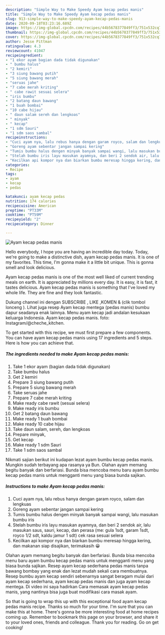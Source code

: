 ```yaml
---
description: "Simple Way to Make Speedy Ayam kecap pedas manis"
title: "Simple Way to Make Speedy Ayam kecap pedas manis"
slug: 913-simple-way-to-make-speedy-ayam-kecap-pedas-manis
date: 2020-09-18T03:23:16.689Z
image: https://img-global.cpcdn.com/recipes/44b5678377849ff3/751x532cq70/ayam-kecap-pedas-manis-foto-resep-utama.jpg
thumbnail: https://img-global.cpcdn.com/recipes/44b5678377849ff3/751x532cq70/ayam-kecap-pedas-manis-foto-resep-utama.jpg
cover: https://img-global.cpcdn.com/recipes/44b5678377849ff3/751x532cq70/ayam-kecap-pedas-manis-foto-resep-utama.jpg
author: Jesse Pittman
ratingvalue: 4.3
reviewcount: 41047
recipeingredient:
- "1 ekor ayam bagian dada tidak digunakan"
- " bumbu halus"
- "2 kemiri"
- "3 siung bawang putih"
- "5 siung bawang merah"
- "seruas jahe"
- "7 cabe merah kriting"
- " cabe rawit sesuai selera"
- "iris bumbu"
- "2 batang daun bawang"
- "1 buah bombai"
- "10 cabe hijau"
- " daun salam sereh dan lengkoas"
- " minyak"
- " kecap"
- "1 sdm Sauri"
- "1 sdm saos sambal"
recipeinstructions:
- "Cuci ayam nya, lalu rebus hanya dengan garam royco, salam dan lengkuas"
- "Goreng ayam sebentar jangan sampai kering"
- "Tumis bumbu halus dengen minyak banyak sampai wangi, lalu masukan bumbu iris"
- "Stelah bumbu iris layu masukan ayamnya, dan beri 2 sendok air, lalu masukan saus, sauri, kecap, dan perasa (me: gula 1sdt, garam 1sdt, royco 1/2 sdt, kaldu jamur 1 sdt) cek rasa sesuai selera"
- "Kecilkan api kompor nya dan biarkan bumbu meresap hingga kering, dan makanan siap disajikan, terimakasih 😀"
categories:
- Recipe
tags:
- ayam
- kecap
- pedas

katakunci: ayam kecap pedas 
nutrition: 174 calories
recipecuisine: American
preptime: "PT33M"
cooktime: "PT59M"
recipeyield: "2"
recipecategory: Dinner

---
```



![Ayam kecap pedas manis](https://img-global.cpcdn.com/recipes/44b5678377849ff3/751x532cq70/ayam-kecap-pedas-manis-foto-resep-utama.jpg)

Hello everybody, I hope you are having an incredible day today. Today, we're going to make a distinctive dish, ayam kecap pedas manis. It is one of my favorites. This time, I'm gonna make it a little bit unique. This is gonna smell and look delicious.

Ayam kecap pedas manis is one of the most well liked of current trending meals on earth. It is appreciated by millions every day. It is easy, it is fast, it tastes delicious. Ayam kecap pedas manis is something that I've loved my whole life. They are fine and they look fantastic.

Dukung channel ini dengan SUBSCRIBE , LIKE ,KOMEN &amp; (clik tombol lonceng ). Lihat juga resep Ayam kecap mentega (pedas manis) bumbu dapur seadanya enak lainnya. Menu ayam kecap jadi andalan kesukaan keluarga Indonesia. Ayam kecap pedas manis. foto: Instagram/@cheche_kitchen.


To get started with this recipe, we must first prepare a few components. You can have ayam kecap pedas manis using 17 ingredients and 5 steps. Here is how you can achieve that.

<!--inarticleads1-->

##### The ingredients needed to make Ayam kecap pedas manis:

1. Take 1 ekor ayam (bagian dada tidak digunakan)
1. Take  bumbu halus
1. Get 2 kemiri
1. Prepare 3 siung bawang putih
1. Prepare 5 siung bawang merah
1. Take seruas jahe
1. Prepare 7 cabe merah kriting
1. Make ready  cabe rawit (sesuai selera)
1. Make ready iris bumbu
1. Get 2 batang daun bawang
1. Make ready 1 buah bombai
1. Make ready 10 cabe hijau
1. Take  daun salam, sereh, dan lengkoas
1. Prepare  minyak,
1. Get  kecap
1. Make ready 1 sdm Sauri
1. Take 1 sdm saos sambal


Nikmati sajian berikut ini kudapan lezat ayam bumbu kecap pedas manis. Mungkin sudah terbayang apa rasanya ya Bun. Olahan ayam memang begitu banyak dan berfariasi. Bunda bisa mencoba menu baru ayam bumbu kecap pedas manis untuk mengganti menu yang biasa bunda sajikan. 

<!--inarticleads2-->

##### Instructions to make Ayam kecap pedas manis:

1. Cuci ayam nya, lalu rebus hanya dengan garam royco, salam dan lengkuas
1. Goreng ayam sebentar jangan sampai kering
1. Tumis bumbu halus dengen minyak banyak sampai wangi, lalu masukan bumbu iris
1. Stelah bumbu iris layu masukan ayamnya, dan beri 2 sendok air, lalu masukan saus, sauri, kecap, dan perasa (me: gula 1sdt, garam 1sdt, royco 1/2 sdt, kaldu jamur 1 sdt) cek rasa sesuai selera
1. Kecilkan api kompor nya dan biarkan bumbu meresap hingga kering, dan makanan siap disajikan, terimakasih 😀


Olahan ayam memang begitu banyak dan berfariasi. Bunda bisa mencoba menu baru ayam bumbu kecap pedas manis untuk mengganti menu yang biasa bunda sajikan. Resep ayam kecap sederhana pedas manis tanpa bawang bombay yang enak dan lezat mudah sekali cara membuatnya. Resep bumbu ayam kecap sendiri sebenarnya sangat beragam mulai dari ayam kecap sederhana, ayam kecap pedas manis dan juga ayam kecap mentega. Di video ini saya hadirkan Cara memasak ayam kecap pedas manis, yang nantinya bisa juga buat modifikasi cara masak ayam. 

So that is going to wrap this up with this exceptional food ayam kecap pedas manis recipe. Thanks so much for your time. I'm sure that you can make this at home. There's gonna be more interesting food at home recipes coming up. Remember to bookmark this page on your browser, and share it to your loved ones, friends and colleague. Thank you for reading. Go on get cooking!
